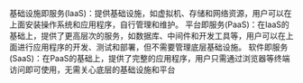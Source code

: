 基础设施即服务(IaaS)：提供基础设施，如虚拟机、存储和网络资源，用户可以在上面安装操作系统和应用程序，自行管理和维护。
平台即服务(PaaS)：在IaaS的基础上，提供了更高层次的服务，如数据库、中间件和开发工具等，用户可以在上面进行应用程序的开发、测试和部署，但不需要管理底层基础设施。
软件即服务(SaaS)：在PaaS的基础上，提供了完整的应用程序，用户只需通过浏览器等终端访问即可使用，无需关心底层的基础设施和平台